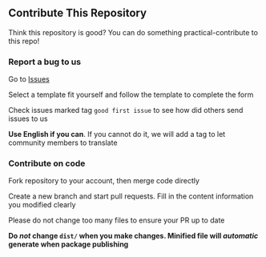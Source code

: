 ## Contribute This Repository
Think this repository is good? You can do something practical-contribute to this repo!
### Report a bug to us
Go to [Issues](//github.com/TechPot-Studio/pecis.js/issues) 

Select a template fit yourself and follow the template to complete the form

Check issues marked tag `good first issue` to see how did others send issues to us

**Use English if you can**. If you cannot do it, we will add a tag to let community members to translate

### Contribute on code
Fork repository to your account, then merge code directly

Create a new branch and start pull requests. Fill in the content information you modified clearly

Please do not change too many files to ensure your PR up to date

**Do *not* change `dist/` when you make changes. Minified file will *automatic* generate when package publishing**
